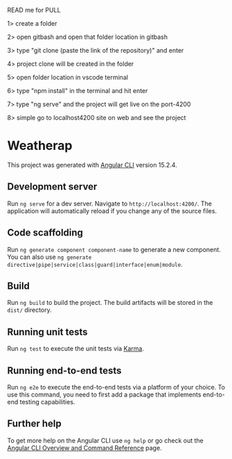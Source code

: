 READ me for PULL

1> create a folder

2> open gitbash and open that folder location in gitbash

3> type "git clone (paste the link of the repository)" and enter

4> project clone will be created in the folder

5> open folder location in vscode terminal

6> type "npm install" in the terminal and hit enter

7> type "ng serve" and the project will get live on the port-4200

8> simple go to localhost4200 site on web and see the project

# Weatherap

This project was generated with [Angular CLI](https://github.com/angular/angular-cli) version 15.2.4.

## Development server

Run `ng serve` for a dev server. Navigate to `http://localhost:4200/`. The application will automatically reload if you change any of the source files.

## Code scaffolding

Run `ng generate component component-name` to generate a new component. You can also use `ng generate directive|pipe|service|class|guard|interface|enum|module`.

## Build

Run `ng build` to build the project. The build artifacts will be stored in the `dist/` directory.

## Running unit tests

Run `ng test` to execute the unit tests via [Karma](https://karma-runner.github.io).

## Running end-to-end tests

Run `ng e2e` to execute the end-to-end tests via a platform of your choice. To use this command, you need to first add a package that implements end-to-end testing capabilities.

## Further help

To get more help on the Angular CLI use `ng help` or go check out the [Angular CLI Overview and Command Reference](https://angular.io/cli) page.
